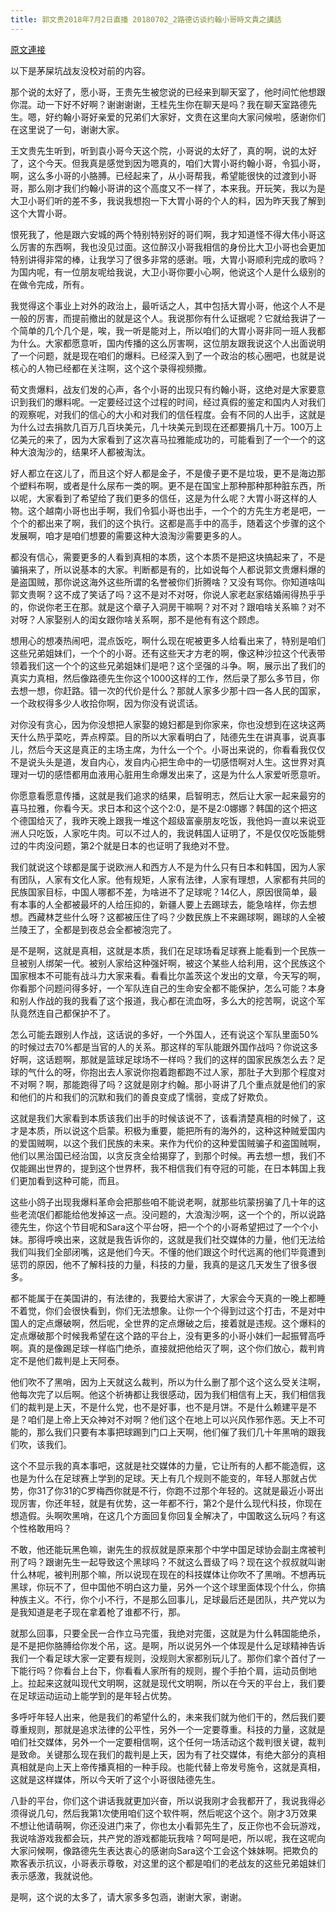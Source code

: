 ```yaml
---
title: 郭文贵2018年7月2日直播 20180702_2路德访谈约翰小哥時文貴之講話
---
```


[原文連接](https://gnews.org/ThreadView/53478026)

以下是茅屎坑战友没校对前的内容。

  那个说的太好了，愿小哥，王贵先生被您说的已经来到聊天室了，他时间忙他想跟你混。动一下好不好啊？谢谢谢谢，王桂先生你在聊天是吗？我在聊天室路德先生。嗯，好约翰小哥好亲爱的兄弟们大家好，文贵在这里向大家问候啦，感谢你们在这里说了一句，谢谢大家。

  王文贵先生听到，听到袁小哥今天这个院，小哥说的太好了，真的啊，说的太好了，这个今天。但我真是感觉到因为嗯真的，咱们大胃小哥约翰小哥，令狐小哥，啊，这么多小哥的小胳膊。已经起来了，从小哥帮我，希望能很快的过渡到小哥哥，那么刚才我们约翰小哥讲的这个高度又不一样了，本来我。开玩笑，我以为是大卫小哥们听的差不多，我说我想抱一下大胃小哥的个人的料，因为昨天我了解到这个大胃小哥。

  恨死我了，他是跟六安城的两个特别特别好的哥们啊，我才知道怪不得大伟小哥这么厉害的东西啊，我也没见过面。这位醉汉小哥我相信的身份比大卫小哥也会更加特别讲得非常的棒，让我学习了很多非常的感谢。哦，大胃小哥顺利完成的歌吗？为国内呢，有一位朋友呢给我说，大卫小哥你要小心啊，他说这个人是什么级别的在做令完成，所有。

  我觉得这个事业上对外的政治上，最听话之人，其中包括大胃小哥，他这个人不是一般的厉害，而提前撤出的就是这个人。我说那你有什么证据呢？它就给我讲了一个简单的几个几个是，唉，我一听是能对上，所以咱们的大胃小哥非同一班人我都为什么。大家都愿意听，国内传播的这么厉害啊，这位朋友跟我说这个人出面说明了一个问题，就是现在咱们的爆料。已经深入到了一个政治的核心圈吧，也就是说核心的人物已经都在关注啊，这个这个录得视频撒。

  荀文贵爆料，战友们发的心声，各个小哥的出现只有约翰小哥，这绝对是大家要意识到我们的爆料呢。一定要经过这个过程的时间，经过真假的鉴定和国内人对我们的观察呢，对我们的信心的大小和对我们的信任程度。会有不同的人出手，这就是为什么过去捐款几百万几百块美元，几十块美元到现在还都要捐几十万。100万上亿美元的来了，因为大家看到了这次喜马拉雅能成功的，可能看到了一个一个的这种大浪淘沙的，结果坏人都被淘汰。

  好人都立在这儿了，而且这个好人都是金子，不是傻子更不是垃圾，更不是海边那个塑料布啊，或者是什么尿布一类的啊。更不是在国宝上那种那种那种脏东西，所以呢，大家看到了希望给了我们更多的信任，这是为什么呢？大胃小哥这样的人物。这个越南小哥也出手啊，我们令狐小哥也出手，一个个的方先生方老是吧，一个个的都出来了啊，我们的这个执行。这都是高手中的高手，随着这个步骤的这个发展啊，咱才是咱们想要的需要这种大浪淘沙需要更多的人。

  都没有信心，需要更多的人看到真相的本质，这个本质不是把这块搞起来了，不是骗捐来了，所以说基本的大家。判断都是有的，比如说每个人都说郭文贵爆料爆的是盗国贼，那你说这海外这些所谓的名誉被你们折腾啥？又没有骂你。你知道啥叫郭文贵啊？这不成了笑话了吗？这不是对不对呀，你说人家老赵家结婚闹得热乎乎的，你说你老王在那。就是这个章子入洞房干嘛啊？对不对？跟咱啥关系嘛？对不对呀？人家娶别人的闺女跟你啥关系啊，那不是他有有这个顾虑。

  想用心的想凑热闹吧，混点饭吃，啊什么现在呢被更多人给看出来了，特别是咱们这些兄弟姐妹们，一个个的小哥。还有这些天才方老的啊，像这种沙拉这个代表带领着我们这一个个的这些兄弟姐妹们是吧？这个坚强的斗争。啊，展示出了我们的真实力真相，然后像路德先生你这个1000这样的工作，然后录了那么多节目，你去想一想，你赶路。错一次的代价是什么？那就人家多少那十四一各人民的国家，一个政权得多少人收拾你啊，因为你没有说谎话。

  对你没有贪心，因为你没想把人家娶的媳妇都是到你家来，你也没想到在这块这两天什么热乎菜吃，弄点榨菜。目的所以大家看明白了，陆德先生在讲真事，说真事儿，然后今天这是真正的主场主席，为什么一个个。小哥出来说的，你看看我仅仅不是说头头是道，发自内心，发自内心把生命中的一切感悟啊对人生。这世界对真理对一切的感悟都用血液用心脏用生命爆发出来了，这是为什么人家爱听愿意听。

  你愿意看愿意传播，这就是我们追求的结果，启智明志，然后让大家一起来最穷的喜马拉雅，你看今天。求日本和这个这个2:0，是不是2:0娜娜？韩国的这个把这个德国给灭了，我昨天晚上跟我一堆这个超级富豪朋友吃饭，我他妈一直以来说亚洲人只吃饭，人家吃牛肉。可以不过人的，我说韩国人证明了，不是仅仅吃饭能劈过的牛肉没问题，第2个就是日本的也证明了我绝对不登。

  我们就说这个球都是属于说欧洲人和西方人不是为什么只有日本和韩国，因为人家有团队，人家有文化人家。他有规矩，人家有法律，人家有理想，人家都有共同的民族国家目标，中国人哪都不差，为啥进不了足球呢？14亿人，原因很简单，最有本事的人全都被最坏的人给压抑的，新疆人要上去踢球去，能急啥样，你去想想。西藏林芝些什么呀？这都被压住了吗？少数民族上不来踢球啊，踢球的人全被兰陵王了，全都是到夜总会全都被泡完了。

  是不是啊，这就是真相，这就是本质，我们在足球场看足球赛上能看到一个民族一旦被别人绑架一代。被别人家给这种强奸啊，被这个某些人给利用，这个民族这个国家根本不可能有战斗力大家来看。看看比尔盖茨这个发出的文章，今天写的啊，你看那个问题问得多好，一个军队连自己的生命安全都不能保护，怎么可能？本身和别人作战的我的我看了这个报道，我心都在流血呀，多么大的挖苦啊，说这个军队竟然连自己都保护不了。

  怎么可能去跟别人作战，这话说的多好，一个外国人，还有说这个军队里面50%的时候过去70%都是当官的人的关系。那这样的军队能跟外国作战吗？你说这多好啊，这话题啊，那就是篮球足球场不一样吗？我们的这样的国家民族怎么去？足球的气什么的呀，你抱出去人家说你抱着跑都跑不过人家，那肚子大到那个程度对不对啊？啊，那能跑得了吗？这就是刚才约翰。那小哥讲了几个重点就是他们的家和他们的片和我们的沉默和我们的善良变成了懦弱，变成了好欺负。

  这就是我们大家看到本质该我们出手的时候该说不了，该看清楚真相的时候了，这才是本质，所以说这个启蒙。积极为重要，能把所有的海外的，这种这种贼爱国内的爱国贼啊，以这个我们民族的未来。来作为代价的这种爱国贼骗子和盗国贼啊，他们以黑治国已经治国，以贪反贪全给揭穿了，到那个时候。再去想一想，我们不仅能踢出世界的，提到这个世界杯，我不相信我们有夺冠的可能，在日本韩国上我们更加看到这种可能，而且。

  这些小鸽子出现我爆料革命会把那些咱不能说老啊，就那些坑蒙拐骗了几十年的这些老流氓们都能给他发掉这一点。没问题的，大浪淘沙啊，这一个个的，所以说路德先生，你这个节目呢和Sara这个平台呀，把一个个的小哥希望把过了一个个小妹。那得呼唤出来，这就是我告诉你的，这就是我们社交媒体的力量，他们无法给我们叫我们全部闭嘴，这是他们今天。不懂的他们跟这个时代远离的他们毕竟遭到惩罚的原因，他不了解科技的力量，科技的力量，我真的是这几天发生了很多很多。

  都不能属于在美国讲的，有法律的，我要给大家讲了，大家会今天真的一晚上都睡不着觉，你们会很快看到，你们无法想象。让你一个个得到过这个打击，不是对中国人的定点爆破啊，然后呢，全世界的定点爆破之后，接着就是违规。这个爆料的定点爆破那个时候我希望在这个路的平台上，没有更多的小哥小妹们一起振臂高呼啊。真的是像踢足球一样临门绝杀，直接就把他给灭了啊，这个你们放心，裁判肯定不是他们裁判是上天阿泰。

  他们吹不了黑哨，因为上天就这么裁判，所以为什么删了那个这个这么受关注啊，他每次完了以后啊。他这个祈祷都让我很感动，因为我们相信有上天，我们相信我们的裁判是上天，不是什么党，也不是好事，也不是月饼。不是什么赖建平是不是？咱们是上帝上天众神对不对啊？他们这个在地上可以兴风作邪作恶。天上不可能的，那么我们只要有本事把球踢到门口上天啊，他们催了我们几十年黑哨的跟我们吹，该我们。

  这个不显示我的真本事吧，这就是社交媒体的力量，它让所有的人都不能造假，这也是为什么在足球赛上学到的足球。天上有几个规则不能变的，年轻人那就占优势，你31了你31的C罗梅西你就是不行，你跑不过那个年轻的。这就是最近小哥出现厉害，你还年轻，就是有优势，这一年都不行，第2个是什么现代科技，你现在想造假。头啊吹黑哨，在这几个方面回复你回复全解决了，中国敢这么玩吗？有这个性格敢用吗？

  不敢，他还能玩黑色嘛，谢先生的叔叔就是原来那个中学中国足球协会副主席被判刑了吗？跟谢先生一起导致这个黑球吗？不就这么晋级了吗？现在这个叔叔就叫谢什么林呢，被判刑那个嘛，所以说现在现在的科技媒体让你吹不了黑哨。不想再玩黑球，你玩不了，但中国他不明白这力量，另外一个这个球里面体现个什么，你搞种族主义。不行，你个小不行，不是那么回事儿，足球最后还是团队，共产党以为是我知道是老子现在拿着枪了谁都不行，那。

  就那么回事，只要全民一合作立马完蛋，我绝对完蛋，这就是为什么韩国能绝杀，是不是把你胳膊给你发个吊，这。是啊，所以说另外一个体现是什么足球精神告诉我们一个看足球大家一定要有规则，没规则大家都别玩儿了。那你们拿个首付了一下能行吗？你看台上台下，你看看人家所有的规则，握个手拍个肩，运动员倒地上。拉起来这就叫现代文明啊，这就是现代文明啊，所以在今天的平台上，我们要在足球运动运动上能学到的是年轻占优势。

  多呼吁年轻人出来，他是我们的希望什么的，未来我们就为他们干的，然后我们要尊重规则，那就是追求法律的公平性，另外一个一定要尊重。科技的力量，这就是咱们社交媒体，另外一个一定要相信啊，这个任何一场活动这个裁判很关键，裁判是致命。关键那么现在我们的裁判是上天，因为有了社交媒体，有绝大部分的真相真相就是向上天上帝传播真相的一种手段。也能代替上帝发号施令，这就是真相，这就是这样媒体，所以今天听了这个小哥很陆德先生。

  八卦的平台，你们这个讲话我就更加兴奋，所以说我刚才会我都开了，我说我得必须得说几句，然后我第1次使用咱们这个软件啊，然后呢这个这个。刚才3万效果不想让他请萌啊，你还没进门来了，你也太小看郭先生了，反正你也不会玩游戏，我说啥游戏我都会玩，共产党的游戏都能玩我啥？呵呵是吧，所以呢，我在这呢向大家问候啊，像路德先生表达衷心的感谢向Sara这个工会这个妹妹啊。把欺负的欺客表示抗议，小哥表示尊敬，对这里的这个都是咱们的老战友的这些兄弟姐妹们表示感激，我就说他。

  是啊，这个说的太多了，请大家多多包涵，谢谢大家，谢谢。
